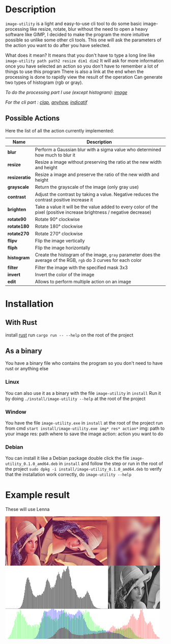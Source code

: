 # Description
`image-utility` is a light and easy-to-use cli tool to do some basic image-processing like 
resize, rotate, blur without the need to open a heavy software like GIMP, I decided
to make the program the more intuitive possible so unlike some other cli tools.
This one will ask the parameters of the action you want to do after you have selected.

What does it mean? It means that you don't have to type a long line like `image-utility path path2 resize dim1 dim2`
It will ask for more information once you have selected an action so you don't have to remember a lot of things to use this program
There is also a link at the end when the processing is done to rapidly view the result of the operation
Can generate two types of histogram (rgb or gray).

*To do the processing part I use (except histogram): [image](https://github.com/image-rs/image)*

*For the cli part : [clap](https://github.com/clap-rs/clap), [anyhow](https://github.com/dtolnay/anyhow), [indicatif](https://github.com/console-rs/indicatif)*


## Possible Actions
Here the list of all the action currently implemented:

| **Name**        | **Description**                                                                                                        | 
|-----------------|------------------------------------------------------------------------------------------------------------------------|
| **blur**        | Perform a Gaussian blur with a sigma value who determined how much to blur it                                          |
| **resize**      | Resize a image without preserving the ratio at the new width and height                                                |
| **resizeratio** | Resize a image and preserve the ratio of the new width and height                                                      |
| **grayscale**   | Return the grayscale of the image (only gray use)                                                                      |
| **contrast**    | Adjust the contrast by taking a value. Negative reduces the contrast positive increase it                              |
| **brighten**    | Take a value it will be the value added to every color of the pixel (positive increase brightness / negative decrease) |
| **rotate90**    | Rotate 90° clockwise                                                                                                   |
| **rotate180**   | Rotate 180° clockwise                                                                                                  |
| **rotate270**   | Rotate 270° clockwise                                                                                                  |
| **flipv**       | Flip the image vertically                                                                                              |
| **fliph**       | Flip the image horizontally                                                                                            |
| **histogram**   | Create the histogram of the image, `gray` parameter does the average of the RGB, `rgb` do 3 curves for each color      |
| **filter**      | Filter the image with the specified mask 3x3                                                                           |
| **invert**      | Invert the color of the image                                                                                          |
| **edit**        | Allows to perform multiple action on an image                                                                          |

# Installation
## With Rust
install [rust]("https://www.rust-lang.org/learn/get-started")
run `cargo run -- --help` on the root of the project

## As a binary

You have a binary file who contains the program so you don't need to
have rust or anything else
### Linux
You can also use it as a binary with the file `image-utility` in `install`
Run it by doing `./install/image-utility --help` at the root of the project

### Window
You have the file `image-utility.exe` in `install`
at the root of the project run from cmd `start install/image-utility.exe img* res* action*`
img: path to your image
res: path where to save the image
action: action you want to do 

### Debian
You can install it like a Debian package double click the file `image-utility_0.1.0_amd64.deb` in `install` and follow the step or
run in the root of the project `sudo dpkg -i install/image-utility_0.1.0_amd64.deb`
to verify that the installation work correctly, do `image-utility --help`

# Example result
These will use Lenna

![lena](display.png) 

